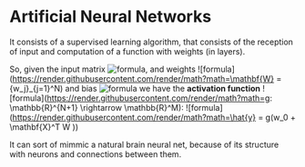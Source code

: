 # Artificial Neural Networks

It consists of a supervised learning algorithm, that consists of the reception of input and computation of a function with weights (in layers).

So, given the input matrix ![formula](https://render.githubusercontent.com/render/math?math=X), and weights ![formula](https://render.githubusercontent.com/render/math?math=\mathbf{W} = \{w_j\}_{j=1}^N) and bias ![formula](https://render.githubusercontent.com/render/math?math=w_0) we have the **activation function** ![formula](https://render.githubusercontent.com/render/math?math=g: \mathbb{R}^{N+1} \rightarrow \mathbb{R}^M):
![formula](https://render.githubusercontent.com/render/math?math=\hat{y} = g(w_0 + \mathbf{X}^T W ))

It can sort of mimmic a natural brain neural net, because of its structure with neurons and connections between them.